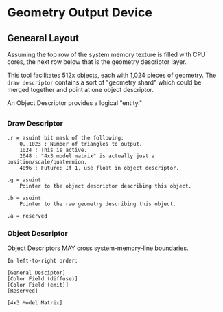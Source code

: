 # Geometry Output Device

## Genearal Layout

Assuming the top row of the system memory texture is filled with CPU cores, the next row below that is the geometry descriptor layer.

This tool facilitates 512x objects, each with 1,024 pieces of geometry. The `draw descriptor` contains a sort of "geometry shard" which could be merged together and point at one object descriptor.

An Object Descriptor provides a logical "entity."

## 

### Draw Descriptor
```
.r = asuint bit mask of the following:
	0..1023 : Number of triangles to output.
	1024 : This is active.
	2048 : "4x3 model matrix" is actually just a position/scale/quaternion.
	4096 : Future: If 1, use float in object descriptor.
	
.g = asuint
	Pointer to the object descriptor describing this object.

.b = asuint
	Pointer to the raw geometry describing this object.

.a = reserved
```

### Object Descriptor

Object Descriptors MAY cross system-memory-line boundaries.

```
In left-to-right order:

[General Desciptor]
[Color Field (diffuse)]
[Color Field (emit)]
[Reserved]

[4x3 Model Matrix]
```



